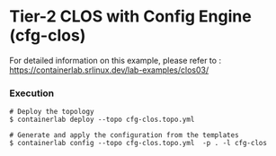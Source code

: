 # Tier-2 CLOS with Config Engine (cfg-clos)
For detailed information on this example, please refer to : https://containerlab.srlinux.dev/lab-examples/clos03/

### Execution
```
# Deploy the topology
$ containerlab deploy --topo cfg-clos.topo.yml

# Generate and apply the configuration from the templates
$ containerlab config --topo cfg-clos.topo.yml  -p . -l cfg-clos 
```